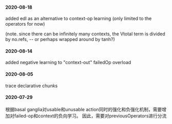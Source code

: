 #### 2020-08-18
added edl as an alternative to context-op learning (only limited to the operators for now)  

(note. since there can be infinitely many contexts, the Vtotal term is divided by no.refs, -- or perhaps wrapped around by tanh?)

#### 2020-08-14
added negative learning to "context-out" failedOp overload

#### 2020-08-05
trace declarative chunks

#### 2020-07-29
根据basal ganglia对usable和unusable action同时的强化和负强化机制，需要增加对failed-op和context的负向学习。
因此，需要对previousOperators进行分流
